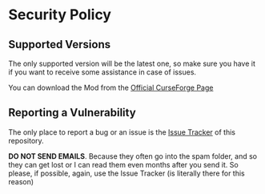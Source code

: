 # Security Policy

## Supported Versions

The only supported version will be the latest one, so make sure 
you have it if you want to receive some assistance in case of issues.

You can download the Mod from the [Official CurseForge Page](https://www.curseforge.com/minecraft/mc-mods/bundles-mod/files)

## Reporting a Vulnerability

The only place to report a bug or an issue is the [Issue Tracker](https://github.com/JimiIT92/BundlesMod/issues) of this repository.

**DO NOT SEND EMAILS**. Because they often go into the spam folder, and so they can get lost
or I can read them even months after you send it. So please, if possible, again, use the Issue Tracker (is literally there for this reason)
